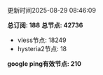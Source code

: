 更新时间2025-08-29 08:46:09

**总订阅: 188**
**总节点: 42736**
- vless节点: 18249
- hysteria2节点: 18

**google ping有效节点: 210**
